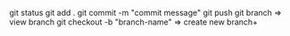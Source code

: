 git status
git add .
git commit -m "commit message"
git push
git branch => view branch
git checkout -b "branch-name" => create new branch+